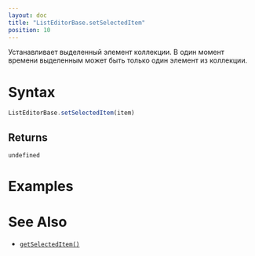 ```yaml
---
layout: doc
title: "ListEditorBase.setSelectedItem"
position: 10
---
```


Устанавливает выделенный элемент коллекции. В один момент времени выделенным может быть только один элемент из коллекции.

# Syntax

```js
ListEditorBase.setSelectedItem(item)
```

## Returns

`undefined`

# Examples

# See Also

* [`getSelectedItem()`](../ListEditorBase.getSelectedItem/)
